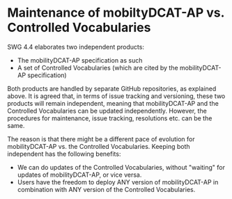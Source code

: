 # Maintenance of mobiltyDCAT-AP vs. Controlled Vocabularies

SWG 4.4 elaborates two independent products:

- The mobilityDCAT-AP specification as such
- A set of Controlled Vocabularies (which are cited by the mobilityDCAT-AP specification)

Both products are handled by separate GitHub repositories, as explained above.
It is agreed that, in terms of issue tracking and versioning, these two products will remain independent, meaning that mobilityDCAT-AP and the Controlled Vocabularies can be updated independently.
However, the procedures for maintenance, issue tracking, resolutions etc. can be the same.

The reason is that there might be a different pace of evolution for mobilityDCAT-AP vs. the Controlled Vocabularies.
Keeping both independent has the following benefits:

- We can do updates of the Controlled Vocabularies, without \"waiting\" for updates of mobilityDCAT-AP, or vice versa.
- Users have the freedom to deploy ANY version of mobilityDCAT-AP in combination with ANY version of the Controlled Vocabularies.

